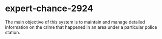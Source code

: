 # expert-chance-2924
The main objective of this system is to maintain and manage detailed information on the crime that happened in an area under a particular police station.
